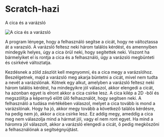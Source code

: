 # Scratch-hazi

A cica és a varázsló

![A cica és a varázsló](https://user-images.githubusercontent.com/79757681/109432049-b0891400-7a09-11eb-8f7a-cdae1460bc64.png)

A program lényege, hogy a felhasználó segítse a cicát, hogy ne változtassa át a varazsló. A varázsló feltesz neki három találós kérdést, és amennyiben mindegyik helyes, úgy a cica örül neki, hogy segítettek neki. Viszont ha bármelyiket el is rontja a cica és a felhasználó, úgy a varázsló megbünteti és csirkévé változtatja.

Kezdésnek a zöld zászlót kell megnyomni, és a cica megy a varázslóhoz. Beszélgetnek, majd a varázsló meg akarja büntetni a cicát, mivel nem tudta a nevét a varázslónak. Kötnek egy alkut, amelyben a varázsló feltesz neki három találós kérdést, ha mindegyikre jól válaszol, akkor elengedi a cicát, ha azonban egyet is elront akkor a cica csirke lesz. A cica kilép a 2D -ből és megszólítja a képernyő előtt ülő felhasználót, hogy segítsen neki. A felhasználó a tudása mértékében válaszol, melyet a cica tovább is mond a varázslónak. Hogy ha jó, akkor megy tovább a következő találós kérdésre, ha pedig nem jó, akkor a cica csirke lesz. Ez addig megy, ameddig a cica meg nem válaszolja mind a hármat jól, vagy el nem ront egyet. Ha mind a háromra jól válaszolt, akkor a varázsló elengedi a cicát, ő pedig megköszöni a felhasználónak a segítségnyújtást. 
